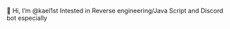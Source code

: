 👋 Hi, I’m @kael1st
Intested in Reverse engineering/Java Script and Discord bot especially

<!---
kael1st/kael1st is a ✨ special ✨ repository because its `README.md` (this file) appears on your GitHub profile.
You can click the Preview link to take a look at your changes.
--->
